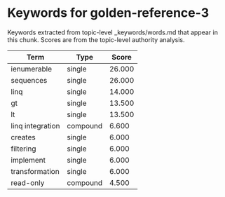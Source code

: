 # Keywords for golden-reference-3

Keywords extracted from topic-level _keywords/words.md that appear in this chunk.
Scores are from the topic-level authority analysis.

| Term | Type | Score |
|------|------|-------|
| ienumerable | single | 26.000 |
| sequences | single | 26.000 |
| linq | single | 14.000 |
| gt | single | 13.500 |
| lt | single | 13.500 |
| linq integration | compound | 6.600 |
| creates | single | 6.000 |
| filtering | single | 6.000 |
| implement | single | 6.000 |
| transformation | single | 6.000 |
| read-only | compound | 4.500 |
